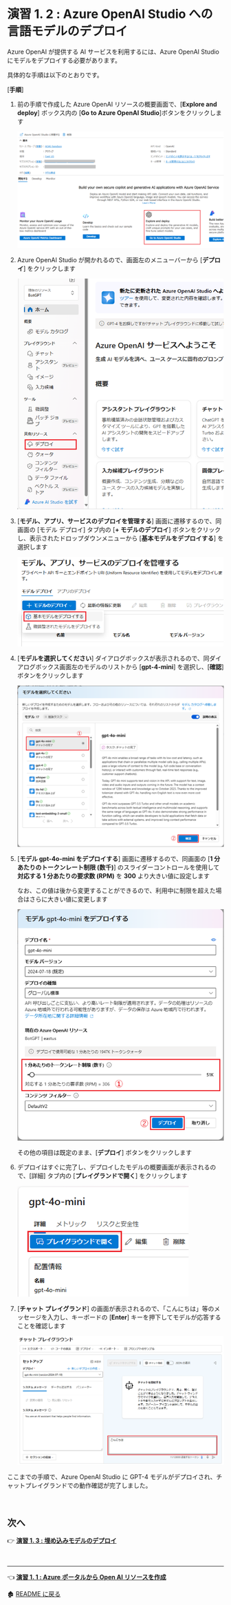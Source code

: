 # 演習 1. 2 : Azure OpenAI Studio への言語モデルのデプロイ

Azure OpenAI が提供する AI サービスを利用するには、Azure OpenAI Studio にモデルをデプロイする必要があります。

具体的な手順は以下のとおりです。

\[**手順**\]

1. 前の手順で作成した Azure OpenAI リソースの概要画面で、\[**Explore and deploy**\] ボックス内の \[**Go to Azure OpenAI Studio**\]ボタンをクリックします

    ![Open AI Studio](images/DeployModel_OpenAIStudio.png)

2. Azure OpenAI Studio が開かれるので、画面左のメニューバーから \[**デプロイ**\] をクリックします

    ![AOAI Stuido Deploy menu](images/AOAIStudio_menue_Deploy.png)

3. \[**モデル、アプリ、サービスのデプロイを管理する**\] 画面に遷移するので、同画面の \[モデル デプロイ\] タブ内の \[**+ モデルのデプロイ**\] ボタンをクリックし、表示されたドロップダウンメニューから \[**基本モデルをデプロイする**\] を選択します

    ![Deploy Model](images/AOAIStudio_deployModel.png)

4. \[**モデルを選択してください**\] ダイアログボックスが表示されるので、同ダイアログボックス画面左のモデルのリストから \[**gpt-4-mini**\] を選択し、\[**確認**\] ボタンをクリックします

    ![Select deploy model](images/AOAIStudio_ChoseDeployModel.png)

5. \[**モデル gpt-4o-mini をデプロイする**\] 画面に遷移するので、同画面の \[**1 分あたりのトークンレート制限 (数千)**\] のスライダーコントロールを使用して **対応する 1 分あたりの要求数 (RPM)** を **300** より大きい値に設定します

    なお、この値は後から変更することができるので、利用中に制限を超えた場合はさらに大きい値に変更します

    ![Set RPM](images/AOAIStudio_deployModel02.png)

    その他の項目は既定のまま、\[**デプロイ**\] ボタンをクリックします

6. デプロイはすぐに完了し、デプロイしたモデルの概要画面が表示されるので、\[詳細\] タブ内の \[**プレイグランドで開く**\] をクリックします

    ![GPT model open with playground](images/Open_PlayGround_gpt.png)

7. \[**チャット プレイグランド**\] の画面が表示されるので、「こんにちは」等のメッセージを入力し、キーボードの \[**Enter**\] キーを押下してモデルが応答することを確認します

    ![Chat with GPT model](images/AOAIStudio_Playground_Chat.png)

ここまでの手順で、Azure OpenAI Studio に GPT-4 モデルがデプロイされ、チャットプレイグランドでの動作確認が完了しました。

<!--
チャット プレイグラウンドの使い方の詳細については以下のドキュメントご参照ください。

* [**Quickstart: Hear and speak with chat models in the AI Studio chat playground**](https://learn.microsoft.com/ja-jp/azure/ai-studio/quickstarts/hear-speak-playground)

\[**システム メッセージ**\] に設定する内容については以下のドキュメントをご参照ください。

* [**大規模言語モデル (LLM) のシステム・メッセージ・フレームワークおよびテンプレートの推奨事項**](https://learn.microsoft.com/ja-jp/azure/ai-services/openai/concepts/system-message)


\[**パラメーター**\] 画面の設定内容については、各ラベル右横にある \[**(!)**\] アイコンをクリックすると、そのパラメーターの説明が表示されるので確認してください。

![Parameter description](images/Open_PlayGround_gpt_parametar.png)

AI 言語モデルから目的の回答を引き出すためのプロンプトを記述する方法については以下のドキュメントをご参照ください。

* [**プロンプトエンジニアリングの概要**](https://learn.microsoft.com/ja-jp/azure/ai-services/openai/concepts/prompt-engineering)

-->
<br>

## 次へ

👉 [**演習 1. 3 : 埋め込みモデルのデプロイ**](Ex01-3.md) 

<br>

<hr>

👈 [**演習 1. 1  : Azure ポータルから Open AI リソースを作成**](Ex01-1.md) 

🏚️ [README に戻る](README.md)